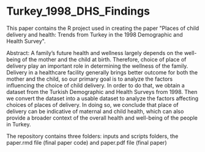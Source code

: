 # Turkey_1998_DHS_Findings

This paper contains the R project used in creating the paper "Places of child delivery and health: Trends from Turkey in the 1998 Demographic and Health Survey".

Abstract: A family’s future health and wellness largely depends on the well-being
  of the mother and the child at birth. Therefore, choice of place of delivery play
  an important role in determining the wellness of the family. Delivery in a healthcare
  facility generally brings better outcome for both the mother and the child, so our
  primary goal is to analyze the factors influencing the choice of child delivery.
  In order to do that, we obtain a dataset from the Turkish Demographic and Health
  Surveys from 1998. Then we convert the dataset into a usable dataset to analyze
  the factors affecting choices of places of delivery. In doing so, we conclude that
  place of delivery can be indicative of maternal and child health, which can also
  provide a broader context of the overall health and well-being of the people in
  Turkey.
  
  The repository contains three folders: inputs and scripts folders, the paper.rmd file (final paper code) and paper.pdf file (final paper)
